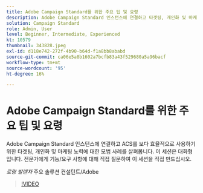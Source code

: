 ```yaml
---
title: Adobe Campaign Standard를 위한 주요 팁 및 요령
description: Adobe Campaign Standard 인스턴스에 연결하고 타겟팅, 개인화 및 마케팅 피로에 대한 모범 사례를 탐색하여 A... (설명은 60~160자 사이여야 함)
solution: Campaign Standard
role: Admin, User
level: Beginner, Intermediate, Experienced
kt: 10579
thumbnail: 343828.jpeg
exl-id: d118e742-272f-4b90-b64d-f1a8bb8ababd
source-git-commit: ca06e5a8b1602a7bcfb83a43f529680a5a96bacf
workflow-type: tm+mt
source-wordcount: '95'
ht-degree: 16%

---
```


# Adobe Campaign Standard를 위한 주요 팁 및 요령

Adobe Campaign Standard 인스턴스에 연결하고 ACS를 보다 효율적으로 사용하기 위한 타겟팅, 개인화 및 마케팅 노력에 대한 모범 사례를 살펴봅니다. 이 세션은 대화형입니다. 전문가에게 기능/요구 사항에 대해 직접 질문하여 이 세션을 직접 만드십시오.

*로랑 발렌자* 주요 솔루션 컨설턴트/Adobe

>[!VIDEO](https://video.tv.adobe.com/v/343828/?quality=12&learn=on)
